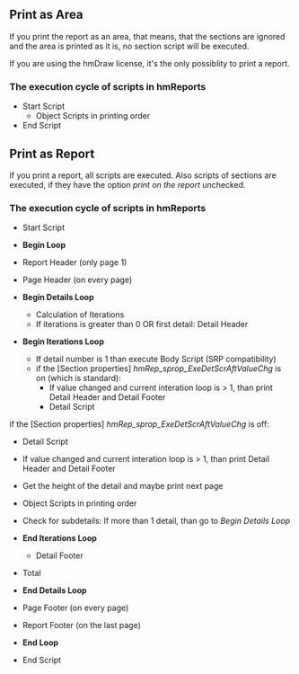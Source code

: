 ## Print as  Area

If you print the report as an area, that means, that the sections are ignored and the area is printed as it is, no section script will be executed.

If you are using the hmDraw license, it's the only possiblity to print a report.

### The execution cycle of scripts in hmReports

- Start Script
    - Object Scripts in printing order
- End Script

## Print as Report

If you print a report, all scripts are executed. Also scripts of sections are executed, if they have the option *print on the report* unchecked.

### The execution cycle of scripts in hmReports

- Start Script

- **Begin Loop**

- Report Header (only page 1)
- Page Header (on every page)

- **Begin Details Loop**
    - Calculation of Iterations
    - If iterations is greater than 0 OR first detail: Detail Header
- **Begin Iterations Loop**
    - If detail number is 1 than execute Body Script (SRP compatibility)
    - if the [Section properties] *hmRep_sprop_ExeDetScrAftValueChg* is on (which is standard):
        - If value changed and current interation loop is > 1, than print Detail Header and Detail Footer
        - Detail Script

if the [Section properties] *hmRep_sprop_ExeDetScrAftValueChg* is off:

- Detail Script
- If value changed and current interation loop is > 1, than print Detail Header and Detail Footer
- Get the height of the detail and maybe print next page
- Object Scripts in printing order
- Check for subdetails: If more than 1 detail, than go to *Begin Details Loop*
    
- **End Iterations Loop**
    - Detail Footer
- Total
- **End Details Loop**

- Page Footer (on every page)
- Report Footer (on the last page)

- **End Loop**

- End Script
